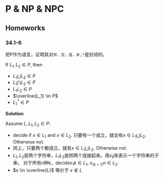 # P & NP & NPC


## Homeworks

### 34.1-6

把P作为语言，证明其对`并，交，连，补,*`是封闭的。

If $L_1,L_2 \in P$, then

* $L_1 \bigcup L_2 \in P$
* $L_1 \bigcap L_2 \in P$
* $L_1 L_2 \in P$
* $\overline{L_1} \in P$
* $L_1^* \in P$

**Solution**

Assume $L,L_1,L_2 \in P$:

* decide if $x \in L_1$ and $x \in L_2$. 只要有一个成立，就会有$x \in L_1 \bigcup L_2$. Otherwise not.
* 同上，只要两个都成立，就有$x \in L_1 \bigcup L_2$. Otherwise not.
* $L_1,L_2$是两个字符串，$L_1L_2$是把两个连接起来。用$x_ij$来表示一个字符串的子串。
对于所有n种k，decide$x_1k \in L_1$, $x_(k+1)n \in L_2$.
* $x \in \overline{L}$ 等价于 $x \notin L$
